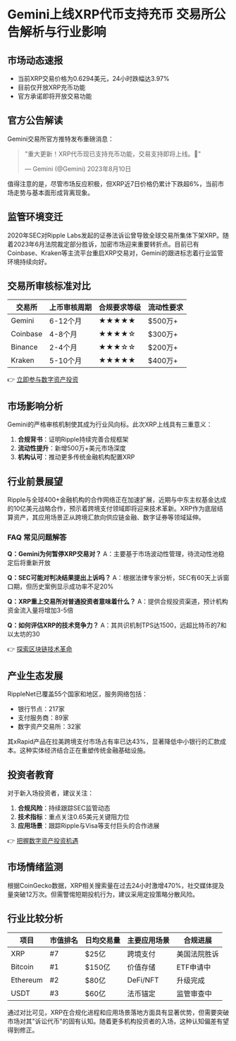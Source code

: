 # Gemini上线XRP代币支持充币 交易所公告解析与行业影响

## 市场动态速报
- 当前XRP交易价格为0.6294美元，24小时跌幅达3.97%
- 目前仅开放XRP充币功能
- 官方承诺即将开放交易功能

## 官方公告解读
Gemini交易所官方推特发布重磅消息：
> "重大更新！XRP代币现已支持充币功能，交易支持即将上线。🤝"
> 
> — Gemini (@Gemini) 2023年8月10日

值得注意的是，尽管市场反应积极，但XRP近7日价格仍累计下跌超6%，当前市场走势与基本面形成背离现象。

## 监管环境变迁
2020年SEC对Ripple Labs发起的证券法诉讼曾导致全球交易所集体下架XRP。随着2023年6月法院裁定部分胜诉，加密市场迎来重要转折点。目前已有Coinbase、Kraken等主流平台重启XRP交易对，Gemini的跟进标志着行业监管环境持续向好。

## 交易所审核标准对比
| 交易所       | 上币审核周期 | 合规要求等级 | 流动性要求  |
|--------------|--------------|--------------|-------------|
| Gemini       | 6-12个月     | ★★★★★       | $500万+     |
| Coinbase     | 4-8个月      | ★★★★☆       | $300万+     |
| Binance      | 2-4个月      | ★★★☆☆       | $200万+     |
| Kraken       | 5-10个月     | ★★★★★       | $400万+     |

👉 [立即参与数字资产投资](https://bit.ly/okx_welcome)

## 市场影响分析
Gemini的严格审核机制使其成为行业风向标。此次XRP上线具有三重意义：
1. **合规背书**：证明Ripple持续完善合规框架
2. **流动性提升**：新增500万+美元市场深度
3. **机构认可**：推动更多传统金融机构配置XRP

## 行业前景展望
Ripple与全球400+金融机构的合作网络正在加速扩展，近期与中东主权基金达成的10亿美元战略合作，预示着跨境支付领域即将迎来技术革新。XRP作为底层结算资产，其应用场景正从跨境汇款向供应链金融、数字证券等领域延伸。

### FAQ 常见问题解答
**Q：Gemini为何暂停XRP交易对？**
A：主要基于市场波动性管理，待流动性池稳定后将重新开放

**Q：SEC可能对判决结果提出上诉吗？**
A：根据法律专家分析，SEC有60天上诉窗口期，但历史案例显示成功率不足20%

**Q：XRP重上交易所对普通投资者意味着什么？**
A：提供合规投资渠道，预计机构资金流入量将增加3-5倍

**Q：如何评估XRP的技术竞争力？**
A：其共识机制TPS达1500，远超比特币的7和以太坊的30

👉 [探索区块链技术革命](https://bit.ly/okx_welcome)

## 产业生态发展
RippleNet已覆盖55个国家和地区，服务网络包括：
- 银行节点：217家
- 支付服务商：89家
- 数字资产交易所：32家

其xRapid产品在拉美跨境支付市场占有率已达43%，显著降低中小银行的汇款成本。这种实体经济结合正在重塑传统金融基础设施。

## 投资者教育
对于新入场投资者，建议关注：
1. **合规风险**：持续跟踪SEC监管动态
2. **技术指标**：重点关注0.65美元关键阻力位
3. **应用场景**：跟踪Ripple与Visa等支付巨头的合作进展

👉 [把握数字资产投资机遇](https://bit.ly/okx_welcome)

## 市场情绪监测
根据CoinGecko数据，XRP相关搜索量在过去24小时激增470%，社交媒体提及量突破12万次。但需警惕短期投机行为，建议采用定投策略分散风险。

## 行业比较分析
| 项目       | 市值排名 | 日均交易量 | 主要应用场景   | 合规进展   |
|------------|----------|------------|----------------|------------|
| XRP        | #7       | $25亿      | 跨境支付       | 美国法院胜诉|
| Bitcoin    | #1       | $150亿     | 价值存储       | ETF申请中  |
| Ethereum   | #2       | $80亿      | DeFi/NFT       | 升级完成   |
| USDT       | #3       | $60亿      | 法币锚定       | 监管审查中 |

通过对比可见，XRP在合规化进程和应用场景落地方面具有显著优势，但需要突破市场对其"诉讼代币"的固有认知。随着更多机构投资者的入场，这种认知偏差有望得到修正。